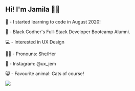 Hi! I'm Jamila 👋🏽 
------------------------------------------------------------------------------------------------------------------------------------
🤩 - I started learning to code in August 2020! 

🎉 - Black Codher's Full-Stack Developer Bootcamp Alumni.

💻 - Interested in UX Design

👍🏽 - Pronouns: She/Her

📱 - Instagram: @ux_jem

😸 - Favourite animal: Cats of course! 

![](https://media.giphy.com/media/VekcnHOwOI5So/giphy.gif)
